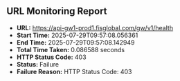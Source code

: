 ## URL Monitoring Report

- **URL:** https://api-gw1-prod1.fisglobal.com/gw/v1/health
- **Start Time:** 2025-07-29T09:57:08.056361
- **End Time:** 2025-07-29T09:57:08.142949
- **Total Time Taken:** 0.086588 seconds
- **HTTP Status Code:** 403
- **Status:** Failure
- **Failure Reason:** HTTP Status Code: 403
